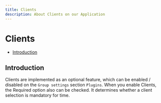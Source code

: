 ```yaml
---
title: Clients
description: About Clients on our Application
---
```


# Clients

- [Introduction](#introduction)


<a name="introduction"></a>

## Introduction

Clients are implemented as an optional feature, which can be enabled / disabled on the `Group settings` section `Plugins`. When you enable Clients, the Required option also can be checked. It determines whether a client selection is mandatory for time.
